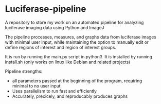 # Luciferase-pipeline
A repository to store my work on an automated pipeline for analyzing luciferase imaging data using Python and ImageJ

The pipeline processes, measures, and graphs data from luciferase images with minimal user input,
while maintaining the option to manually edit or define regions of interest and region of interest groups.

It is run by running the main.py script in python3.
It is installed by running install.sh (only works on linux like Debian and related projects)

Pipeline strengths:
* all parameters passed at the beginning of the program, requiring minimal to no user input 
* Uses parallelism to run fast and efficiently
* Accurately, precicely, and reproducably produces graphs
